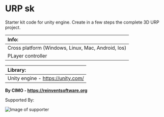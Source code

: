 URP sk
==============

Starter kit code for unity engine. Create in a few steps the complete 3D URP project.

| Info: |
|:---|
| Cross platform (Windows, Linux, Mac, Android, Ios) |
| PLayer controller |

| Library: |
|:---|
| Unity engine - https://unity.com/ |

<b>By CIMO - https://reinventsoftware.org</b>

Supported By:

![Image of supporter](https://avatars0.githubusercontent.com/u/878437?s=200&v=4)

